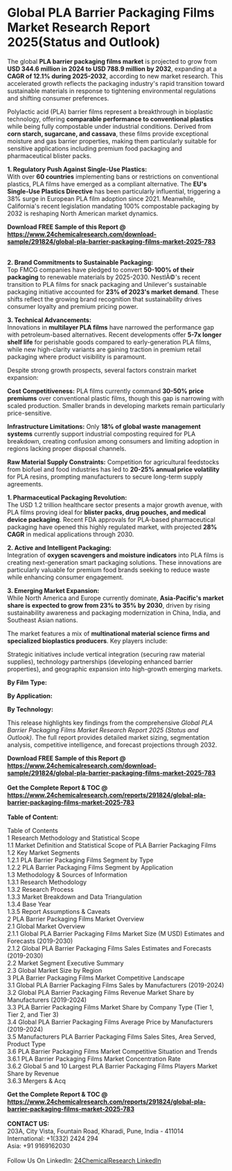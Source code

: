 <h1>Global PLA Barrier Packaging Films Market Research Report 2025(Status and Outlook)</h1><p>The global <strong>PLA barrier packaging films market</strong> is projected to grow from <strong>USD 344.6 million in 2024 to USD 788.9 million by 2032</strong>, expanding at a <strong>CAGR of 12.1% during 2025-2032</strong>, according to new market research. This accelerated growth reflects the packaging industry's rapid transition toward sustainable materials in response to tightening environmental regulations and shifting consumer preferences.</p><p>Polylactic acid (PLA) barrier films represent a breakthrough in bioplastic technology, offering <strong>comparable performance to conventional plastics</strong> while being fully compostable under industrial conditions. Derived from <strong>corn starch, sugarcane, and cassava</strong>, these films provide exceptional moisture and gas barrier properties, making them particularly suitable for sensitive applications including premium food packaging and pharmaceutical blister packs.</p><p><strong>1. Regulatory Push Against Single-Use Plastics:</strong><br>
With over <strong>60 countries</strong> implementing bans or restrictions on conventional plastics, PLA films have emerged as a compliant alternative. The <strong>EU's Single-Use Plastics Directive</strong> has been particularly influential, triggering a 38% surge in European PLA film adoption since 2021. Meanwhile, California's recent legislation mandating 100% compostable packaging by 2032 is reshaping North American market dynamics.</p><div><b>Download FREE Sample of this Report @ 
            <a href="https://www.24chemicalresearch.com/download-sample/291824/global-pla-barrier-packaging-films-market-2025-783">
            https://www.24chemicalresearch.com/download-sample/291824/global-pla-barrier-packaging-films-market-2025-783</a></b></div><br><p><strong>2. Brand Commitments to Sustainable Packaging:</strong><br>
Top FMCG companies have pledged to convert <strong>50-100% of their packaging</strong> to renewable materials by 2025-2030. NestlÃ©'s recent transition to PLA films for snack packaging and Unilever's sustainable packaging initiative accounted for <strong>23% of 2023's market demand</strong>. These shifts reflect the growing brand recognition that sustainability drives consumer loyalty and premium pricing power.</p><p><strong>3. Technical Advancements:</strong><br>
Innovations in <strong>multilayer PLA films</strong> have narrowed the performance gap with petroleum-based alternatives. Recent developments offer <strong>5-7x longer shelf life</strong> for perishable goods compared to early-generation PLA films, while new high-clarity variants are gaining traction in premium retail packaging where product visibility is paramount.</p><p>Despite strong growth prospects, several factors constrain market expansion:</p><p><strong>Cost Competitiveness:</strong> PLA films currently command <strong>30-50% price premiums</strong> over conventional plastic films, though this gap is narrowing with scaled production. Smaller brands in developing markets remain particularly price-sensitive.</p><p><strong>Infrastructure Limitations:</strong> Only <strong>18% of global waste management systems</strong> currently support industrial composting required for PLA breakdown, creating confusion among consumers and limiting adoption in regions lacking proper disposal channels.</p><p><strong>Raw Material Supply Constraints:</strong> Competition for agricultural feedstocks from biofuel and food industries has led to <strong>20-25% annual price volatility</strong> for PLA resins, prompting manufacturers to secure long-term supply agreements.</p><p><strong>1. Pharmaceutical Packaging Revolution:</strong><br>
The USD 1.2 trillion healthcare sector presents a major growth avenue, with PLA films proving ideal for <strong>blister packs, drug pouches, and medical device packaging</strong>. Recent FDA approvals for PLA-based pharmaceutical packaging have opened this highly regulated market, with projected <strong>28% CAGR</strong> in medical applications through 2030.</p><p><strong>2. Active and Intelligent Packaging:</strong><br>
Integration of <strong>oxygen scavengers and moisture indicators</strong> into PLA films is creating next-generation smart packaging solutions. These innovations are particularly valuable for premium food brands seeking to reduce waste while enhancing consumer engagement.</p><p><strong>3. Emerging Market Expansion:</strong><br>
While North America and Europe currently dominate, <strong>Asia-Pacific's market share is expected to grow from 23% to 35% by 2030</strong>, driven by rising sustainability awareness and packaging modernization in China, India, and Southeast Asian nations.</p><p>The market features a mix of <strong>multinational material science firms and specialized bioplastics producers</strong>. Key players include:</p><p>Strategic initiatives include vertical integration (securing raw material supplies), technology partnerships (developing enhanced barrier properties), and geographic expansion into high-growth emerging markets.</p><p><strong>By Film Type:</strong></p><p><strong>By Application:</strong></p><p><strong>By Technology:</strong></p><p>This release highlights key findings from the comprehensive <em>Global PLA Barrier Packaging Films Market Research Report 2025 (Status and Outlook)</em>. The full report provides detailed market sizing, segmentation analysis, competitive intelligence, and forecast projections through 2032.</p><div><b>Download FREE Sample of this Report @ 
            <a href="https://www.24chemicalresearch.com/download-sample/291824/global-pla-barrier-packaging-films-market-2025-783">
            https://www.24chemicalresearch.com/download-sample/291824/global-pla-barrier-packaging-films-market-2025-783</a></b></div><br><div><b>Get the Complete Report & TOC @ 
            <a href="https://www.24chemicalresearch.com/reports/291824/global-pla-barrier-packaging-films-market-2025-783">
            https://www.24chemicalresearch.com/reports/291824/global-pla-barrier-packaging-films-market-2025-783</a></b></div><br>
            <b>Table of Content:</b><p>Table of Contents<br />
1 Research Methodology and Statistical Scope<br />
1.1 Market Definition and Statistical Scope of PLA Barrier Packaging Films<br />
1.2 Key Market Segments<br />
1.2.1 PLA Barrier Packaging Films Segment by Type<br />
1.2.2 PLA Barrier Packaging Films Segment by Application<br />
1.3 Methodology & Sources of Information<br />
1.3.1 Research Methodology<br />
1.3.2 Research Process<br />
1.3.3 Market Breakdown and Data Triangulation<br />
1.3.4 Base Year<br />
1.3.5 Report Assumptions & Caveats<br />
2 PLA Barrier Packaging Films Market Overview<br />
2.1 Global Market Overview<br />
2.1.1 Global PLA Barrier Packaging Films Market Size (M USD) Estimates and Forecasts (2019-2030)<br />
2.1.2 Global PLA Barrier Packaging Films Sales Estimates and Forecasts (2019-2030)<br />
2.2 Market Segment Executive Summary<br />
2.3 Global Market Size by Region<br />
3 PLA Barrier Packaging Films Market Competitive Landscape<br />
3.1 Global PLA Barrier Packaging Films Sales by Manufacturers (2019-2024)<br />
3.2 Global PLA Barrier Packaging Films Revenue Market Share by Manufacturers (2019-2024)<br />
3.3 PLA Barrier Packaging Films Market Share by Company Type (Tier 1, Tier 2, and Tier 3)<br />
3.4 Global PLA Barrier Packaging Films Average Price by Manufacturers (2019-2024)<br />
3.5 Manufacturers PLA Barrier Packaging Films Sales Sites, Area Served, Product Type<br />
3.6 PLA Barrier Packaging Films Market Competitive Situation and Trends<br />
3.6.1 PLA Barrier Packaging Films Market Concentration Rate<br />
3.6.2 Global 5 and 10 Largest PLA Barrier Packaging Films Players Market Share by Revenue<br />
3.6.3 Mergers & Acq</p><div><b>Get the Complete Report & TOC @ 
            <a href="https://www.24chemicalresearch.com/reports/291824/global-pla-barrier-packaging-films-market-2025-783">
            https://www.24chemicalresearch.com/reports/291824/global-pla-barrier-packaging-films-market-2025-783</a></b></div><br><b>CONTACT US:</b><br>
            203A, City Vista, Fountain Road, Kharadi, Pune, India - 411014<br>
            International: +1(332) 2424 294<br>
            Asia: +91 9169162030 <br><br>
            Follow Us On LinkedIn: <a href="https://www.linkedin.com/company/24chemicalresearch/">24ChemicalResearch LinkedIn</a>